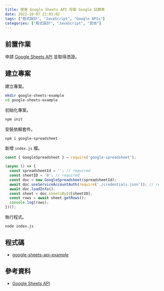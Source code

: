 ```yaml
---
title: 使用 Google Sheets API 存取 Google 試算表
date: 2022-10-07 21:03:02
tags: ["程式設計", "JavaScript", "Google APIs"]
categories: ["程式設計", "JavaScript", "其他"]
---
```


## 前置作業

申請 [Google Sheets API](https://developers.google.com/sheets/api) 並取得憑證。

## 建立專案

建立專案。

```bash
mkdir google-sheets-example
cd google-sheets-example
```

初始化專案。

```bash
npm init
```

安裝依賴套件。

```bash
npm i google-spreadsheet
```

新增 `index.js` 檔。

```js
const { GoogleSpreadsheet } = require('google-spreadsheet');

(async () => {
  const spreadsheetId = ''; // required
  const sheetID = '0'; // required
  const doc = new GoogleSpreadsheet(spreadsheetId);
  await doc.useServiceAccountAuth(require('./credentials.json')); // required
  await doc.loadInfo();
  const sheet = doc.sheetsById[sheetID];
  const rows = await sheet.getRows();
  console.log(rows);
})();
```

執行程式。

```bash
node index.js
```

## 程式碼

- [google-sheets-api-example](https://github.com/memochou1993/google-sheets-api-example)

## 參考資料

- [Google Sheets API](https://developers.google.com/sheets/api/guides/concepts)
